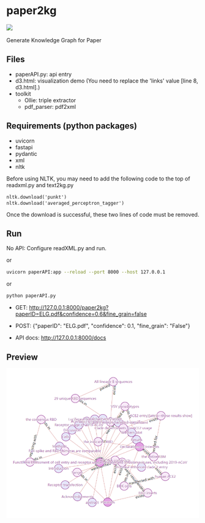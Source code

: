 # paper2kg

![](https://img.shields.io/badge/Status-Developing-brightgreen.svg)

Generate Knowledge Graph for Paper

## Files

- paperAPI.py: api entry
- d3.html: visualization demo (You need to replace the 'links' value [line 8, d3.html].)
- toolkit
  - Ollie: triple extractor
  - pdf_parser: pdf2xml
 
## Requirements (python packages)

- uvicorn
- fastapi
- pydantic
- xml
- nltk

Before using NLTK, you may need to add the following code to the top of readxml.py and text2kg.py

```
nltk.download('punkt')
nltk.download('averaged_perceptron_tagger')
```

Once the download is successful, these two lines of code must be removed.

## Run

No API: Configure readXML.py and run.

or
```bash
uvicorn paperAPI:app --reload --port 8000 --host 127.0.0.1
```
or
```bash
python paperAPI.py
```

- GET: http://127.0.0.1:8000/paper2kg?paperID=ELG.pdf&confidence=0.6&fine_grain=false

- POST: {"paperID": "ELG.pdf", "confidence": 0.1, "fine_grain": "False"}

- API docs: http://127.0.0.1:8000/docs

## Preview

![](preview.png)
